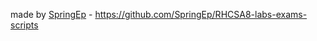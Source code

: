 made by [SpringEp](https://github.com/SpringEp) - https://github.com/SpringEp/RHCSA8-labs-exams-scripts